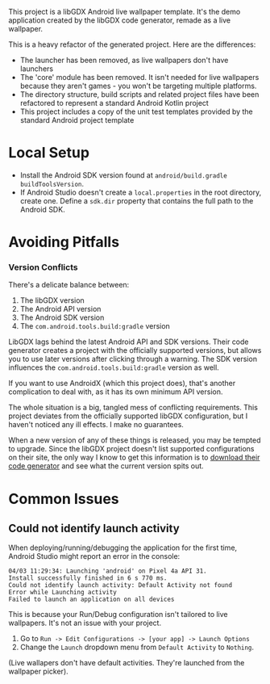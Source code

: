 This project is a libGDX Android live wallpaper template.  It's the demo application created by the libGDX code generator, remade as a live wallpaper.

This is a heavy refactor of the generated project.  Here are the differences:

* The launcher has been removed, as live wallpapers don't have launchers
* The 'core' module has been removed.  It isn't needed for live wallpapers because they aren't games - you won't be targeting multiple platforms.
* The directory structure, build scripts and related project files have been refactored to represent a standard Android Kotlin project
* This project includes a copy of the unit test templates provided by the standard Android project template

# Local Setup

* Install the Android SDK version found at `android/build.gradle` `buildToolsVersion`.
* If Android Studio doesn't create a `local.properties` in the root directory, create one.  Define a `sdk.dir` property that contains the full path to the Android SDK.

# Avoiding Pitfalls

### Version Conflicts

There's a delicate balance between:

1.  The libGDX version
2.  The Android API version
3.  The Android SDK version
4.  The `com.android.tools.build:gradle` version

LibGDX lags behind the latest Android API and SDK versions.  Their code generator creates a project with the officially supported versions, but allows you to use later versions after clicking through a warning.  The SDK version influences the `com.android.tools.build:gradle` version as well.

If you want to use AndroidX (which this project does), that's another complication to deal with, as it has its own minimum API version.

The whole situation is a big, tangled mess of conflicting requirements.  This project deviates from the officially supported libGDX configuration, but I haven't noticed any ill effects.  I make no guarantees.

When a new version of any of these things is released, you may be tempted to upgrade.  Since the libGDX project doesn't list supported configurations on their site, the only way I know to get this information is to [download their code generator](https://libgdx.com/wiki/start/project-generation) and see what the current version spits out.

# Common Issues

## Could not identify launch activity

When deploying/running/debugging the application for the first time, Android Studio might report an error in the console:

```
04/03 11:29:34: Launching 'android' on Pixel 4a API 31.
Install successfully finished in 6 s 770 ms.
Could not identify launch activity: Default Activity not found
Error while Launching activity
Failed to launch an application on all devices
```

This is because your Run/Debug configuration isn't tailored to live wallpapers.  It's not an issue with your project.

1. Go to `Run -> Edit Configurations -> [your app] -> Launch Options`
2. Change the `Launch` dropdown menu from `Default Activity` to `Nothing`.

(Live wallapers don't have default activities.  They're launched from the wallpaper picker).
